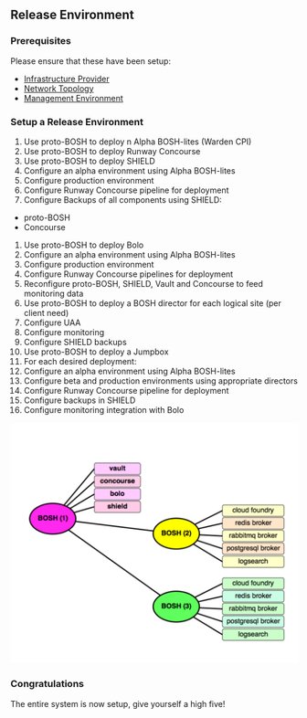 ## Release Environment

### Prerequisites

Please ensure that these have been setup:

  * [Infrastructure Provider](infrastructure.md)
  * [Network Topology](network.md)
  * [Management Environment](management_environment.md)

### Setup a Release Environment

1. Use proto-BOSH to deploy n Alpha BOSH-lites (Warden CPI)
1. Use proto-BOSH to deploy Runway Concourse
1. Use proto-BOSH to deploy SHIELD
1. Configure an alpha environment using Alpha BOSH-lites
1. Configure production environment
1. Configure Runway Concourse pipeline for deployment
1. Configure Backups of all components using SHIELD:
  * proto-BOSH
  * Concourse
1. Use proto-BOSH to deploy Bolo
1. Configure an alpha environment using Alpha BOSH-lites
1. Configure production environment
1. Configure Runway Concourse pipelines for deployment
1. Reconfigure proto-BOSH, SHIELD, Vault and Concourse to feed monitoring data
1. Use proto-BOSH to deploy a BOSH director for each logical site (per client need)
1. Configure UAA
1. Configure monitoring
1. Configure SHIELD backups
1. Use proto-BOSH to deploy a Jumpbox
1. For each desired deployment:
1. Configure an alpha environment using Alpha BOSH-lites
1. Configure beta and production environments using appropriate directors
1. Configure Runway Concourse pipeline for deployment
1. Configure backups in SHIELD
1. Configure monitoring integration with Bolo

![proto-BOSH](/images/proto-BOSH.png)

### Congratulations

The entire system is now setup, give yourself a high five!
